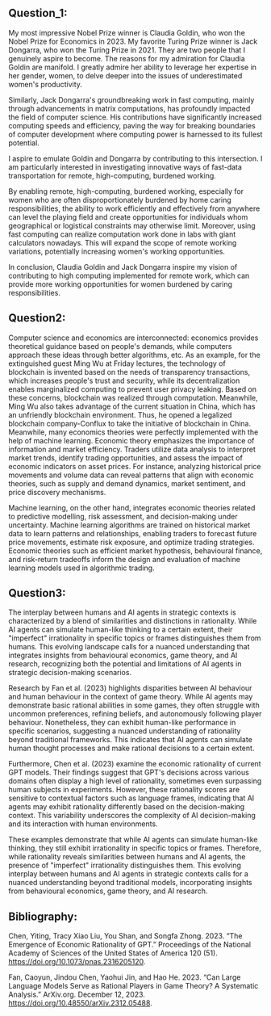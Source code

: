 **Question_1:**
---

My most impressive Nobel Prize winner is Claudia Goldin, who won the Nobel Prize for Economics in 2023. My favorite Turing Prize winner is Jack Dongarra, who won the Turing Prize in 2021. They are two people that I genuinely aspire to become. The reasons for my admiration for Claudia Goldin are manifold. I greatly admire her ability to leverage her expertise in her gender, women, to delve deeper into the issues of underestimated women's productivity. 

Similarly, Jack Dongarra's groundbreaking work in fast computing, mainly through advancements in matrix computations, has profoundly impacted the field of computer science. His contributions have significantly increased computing speeds and efficiency, paving the way for breaking boundaries of computer development where computing power is harnessed to its fullest potential.

I aspire to emulate Goldin and Dongarra by contributing to this intersection. I am particularly interested in investigating innovative ways of fast-data transportation for remote, high-computing, burdened working. 

By enabling remote, high-computing, burdened working, especially for women who are often disproportionately burdened by home caring responsibilities, the ability to work efficiently and effectively from anywhere can level the playing field and create opportunities for individuals whom geographical or logistical constraints may otherwise limit. Moreover, using fast computing can realize computation work done in labs with giant calculators nowadays. This will expand the scope of remote working variations, potentially increasing women's working opportunities.

In conclusion, Claudia Goldin and Jack Dongarra inspire my vision of contributing to high computing implemented for remote work, which can provide more working opportunities for women burdened by caring responsibilities.



**Question2:**
---

Computer science and economics are interconnected: economics provides theoretical guidance based on people's demands, while computers approach these ideas through better algorithms, etc. As an example, for the extinguished guest Ming Wu at Friday lectures, the technology of blockchain is invented based on the needs of transparency transactions, which increases people's trust and security, while its decentralization enables marginalized computing to prevent user privacy leaking. Based on these concerns, blockchain was realized through computation. Meanwhile, Ming Wu also takes advantage of the current situation in China, which has an unfriendly blockchain environment. Thus, he opened a legalized blockchain company-Conflux to take the initiative of blockchain in China. Meanwhile, many economics theories were perfectly implemented with the help of machine learning. Economic theory emphasizes the importance of information and market efficiency. Traders utilize data analysis to interpret market trends, identify trading opportunities, and assess the impact of economic indicators on asset prices. For instance, analyzing historical price movements and volume data can reveal patterns that align with economic theories, such as supply and demand dynamics, market sentiment, and price discovery mechanisms.

Machine learning, on the other hand, integrates economic theories related to predictive modelling, risk assessment, and decision-making under uncertainty. Machine learning algorithms are trained on historical market data to learn patterns and relationships, enabling traders to forecast future price movements, estimate risk exposure, and optimize trading strategies. Economic theories such as efficient market hypothesis, behavioural finance, and risk-return tradeoffs inform the design and evaluation of machine learning models used in algorithmic trading.



**Question3:**
---

The interplay between humans and AI agents in strategic contexts is characterized by a blend of similarities and distinctions in rationality. While AI agents can simulate human-like thinking to a certain extent, their "imperfect" irrationality in specific topics or frames distinguishes them from humans. This evolving landscape calls for a nuanced understanding that integrates insights from behavioural economics, game theory, and AI research, recognizing both the potential and limitations of AI agents in strategic decision-making scenarios.

Research by Fan et al. (2023) highlights disparities between AI behaviour and human behaviour in the context of game theory. While AI agents may demonstrate basic rational abilities in some games, they often struggle with uncommon preferences, refining beliefs, and autonomously following player behaviour. Nonetheless, they can exhibit human-like performance in specific scenarios, suggesting a nuanced understanding of rationality beyond traditional frameworks. This indicates that AI agents can simulate human thought processes and make rational decisions to a certain extent.

Furthermore, Chen et al. (2023) examine the economic rationality of current GPT models. Their findings suggest that GPT's decisions across various domains often display a high level of rationality, sometimes even surpassing human subjects in experiments. However, these rationality scores are sensitive to contextual factors such as language frames, indicating that AI agents may exhibit rationality differently based on the decision-making context. This variability underscores the complexity of AI decision-making and its interaction with human environments.

These examples demonstrate that while AI agents can simulate human-like thinking, they still exhibit irrationality in specific topics or frames. Therefore, while rationality reveals similarities between humans and AI agents, the presence of "imperfect" irrationality distinguishes them. This evolving interplay between humans and AI agents in strategic contexts calls for a nuanced understanding beyond traditional models, incorporating insights from behavioural economics, game theory, and AI research.



**Bibliography:**
---

Chen, Yiting, Tracy Xiao Liu, You Shan, and Songfa Zhong. 2023. “The Emergence of Economic Rationality of GPT.” Proceedings of the National Academy of Sciences of the United States of America 120 (51). https://doi.org/10.1073/pnas.2316205120.


Fan, Caoyun, Jindou Chen, Yaohui Jin, and Hao He. 2023. “Can Large Language Models Serve as Rational Players in Game Theory? A Systematic Analysis.” ArXiv.org. December 12, 2023. https://doi.org/10.48550/arXiv.2312.05488. 
